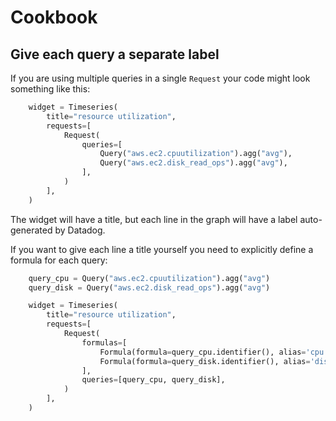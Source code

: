 # Cookbook


## Give each query a separate label

If you are using multiple queries in a single `Request` your code might look something like this:

```python
    widget = Timeseries(
        title="resource utilization",
        requests=[
            Request(
                queries=[
                    Query("aws.ec2.cpuutilization").agg("avg"),
                    Query("aws.ec2.disk_read_ops").agg("avg"),
                ],
            )
        ],
    )
```

The widget will have a title, but each line in the graph will have a label auto-generated by Datadog.

If you want to give each line a title yourself you need to explicitly define a formula for each query:

```python
    query_cpu = Query("aws.ec2.cpuutilization").agg("avg")
    query_disk = Query("aws.ec2.disk_read_ops").agg("avg")

    widget = Timeseries(
        title="resource utilization",
        requests=[
            Request(
                formulas=[
                    Formula(formula=query_cpu.identifier(), alias='cpu'),
                    Formula(formula=query_disk.identifier(), alias='disk'),
                ],
                queries=[query_cpu, query_disk],
            )
        ],
    )
```
